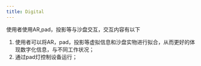 ```yaml
---
title: Digital
---
```


使用者使用AR,pad，投影等与沙盘交互，交互内容有以下
1. 使用者可以将AR，pad，投影等虚拟信息和沙盘实物进行拟合，从而更好的体现数字化信息，与不同工作状况；
2. 通过pad灯控制设备运行；